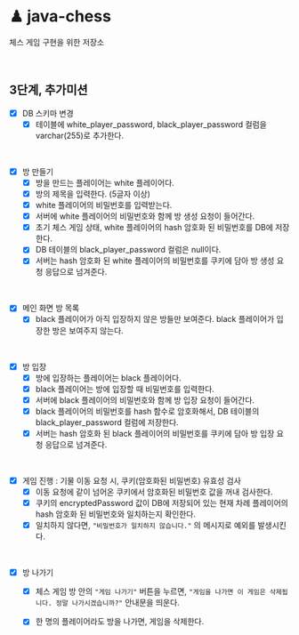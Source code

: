 # ♟ java-chess
체스 게임 구현을 위한 저장소

<br>

## 3단계, 추가미션

- [x] DB 스키마 변경
  - [x] 테이블에 white_player_password, black_player_password 컬럼을 varchar(255)로 추가한다.

<br>

- [x] 방 만들기
  - [x] 방을 만드는 플레이어는 white 플레이어다.
  - [x] 방의 제목을 입력한다. (5글자 이상)
  - [x] white 플레이어의 비밀번호를 입력받는다.
  - [x] 서버에 white 플레이어의 비밀번호와 함께 방 생성 요청이 들어간다.
  - [x] 초기 체스 게임 상태, white 플레이어의 hash 암호화 된 비밀번호를 DB에 저장한다.
  - [x] DB 테이블의 black_player_password 컬럼은 null이다.
  - [x] 서버는 hash 암호화 된 white 플레이어의 비밀번호를 쿠키에 담아 방 생성 요청 응답으로 넘겨준다.

<br>

- [x] 메인 화면 방 목록
  - [x] black 플레이어가 아직 입장하지 않은 방들만 보여준다. black 플레이어가 입장한 방은 보여주지 않는다.

<br>

- [x] 방 입장
  - [x] 방에 입장하는 플레이어는 black 플레이어다.
  - [x] black 플레이어는 방에 입장할 때 비밀번호를 입력한다.
  - [x] 서버에 black 플레이어의 비밀번호와 함께 방 입장 요청이 들어간다.
  - [x] black 플레이어의 비밀번호를 hash 함수로 암호화해서, DB 테이블의 black_player_password 컬럼에 저장한다.
  - [x] 서버는 hash 암호화 된 black 플레이어의 비밀번호를 쿠키에 담아 방 입장 요청 응답으로 넘겨준다.

<br>

- [x] 게임 진행  : 기물 이동 요청 시, 쿠키(암호화된 비밀번호) 유효성 검사
  - [x] 이동 요청에 같이 넘어온 쿠키에서 암호화된 비밀번호 값을 꺼내 검사한다.
  - [x] 쿠키의 encryptedPassword 값이 DB에 저장되어 있는 현재 차례 플레이어의 hash 암호화 된 비밀번호와 일치하는지 확인한다.
  - [x] 일치하지 않다면, `"비밀번호가 일치하지 않습니다."` 의 메시지로 예외를 발생시킨다.

<br>

- [x] 방 나가기
  - [x] 체스 게임 방 안의 `"게임 나가기"` 버튼을 누르면, `"게임을 나가면 이 게임은 삭제됩니다. 정말 나가시겠습니까?"` 안내문을 띄운다.
  - [x] 한 명의 플레이어라도 방을 나가면, 게임을 삭제한다.
    

<br>